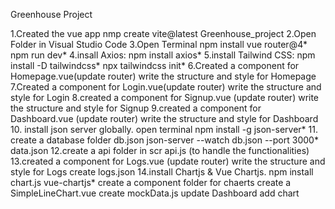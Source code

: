 Greenhouse Project

1.Created the vue app
nmp create vite@latest Greenhouse_project
2.Open Folder in Visual Studio Code
3.Open Terminal npm install vue router@4* npm run dev*
4.insall Axios:
npm install axios*
5.install Tailwind CSS:
npm install -D tailwindcss*
npx tailwindcss init*
6.Created a component for Homepage.vue(update router)
write the structure and style for Homepage
7.Created a component for Login.vue(update router)
write the structure and style for Login
8.created a component for Signup.vue (update router)
   write the structure and style for Signup
9.created a component for Dashboard.vue
 (update router) write the structure and style for Dashboard
10. install json server globally.
    open terminal npm install -g json-server*
11. create a database folder
    db.json 
    json-server --watch db.json --port 3000*
    data.json
12.create a api folder in scr
    api.js (to handle the functionalities)
13.created a component for Logs.vue (update router)
    write the structure and style for Logs
    create logs.json
14.install Chartjs & Vue Chartjs.
    npm install chart.js vue-chartjs*
    create a component folder for chaerts
    create a SimpleLineChart.vue
    create mockData.js
    update Dashboard add chart            